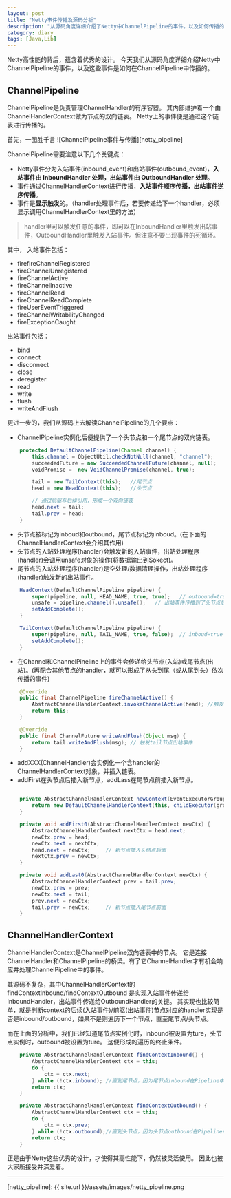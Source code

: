 ```yaml
---
layout: post
title: "Netty事件传播及源码分析"
description: "从源码角度详细介绍了Netty中ChannelPipeline的事件，以及如何传播的"
category: diary
tags: [Java,Lib]
---
```


Netty高性能的背后，蕴含着优秀的设计。
今天我们从源码角度详细介绍Netty中ChannelPipeline的事件，以及这些事件是如何在ChannelPipeline中传播的。


## ChannelPipeline

ChannelPipeline是负责管理ChannelHandler的有序容器。
其内部维护着一个由ChannelHandlerContext做为节点的双向链表。
Netty上的事件便是通过这个链表进行传播的。

首先，一图胜千言
![ChannelPipeline事件与传播][netty_pipeline]

ChannelPipeline需要注意以下几个关键点：
* Netty事件分为入站事件(inbound_event)和出站事件(outbound_event)，**入站事件由 InboundHandler 处理，出站事件由 OutboundHandler 处理**。
* 事件通过ChannelHandlerContext进行传播，**入站事件顺序传播，出站事件逆序传播**。
* 事件是**显示触发**的。（handler处理事件后，若要传递给下一个handler，必须显示调用ChannelHandlerContext里的方法）

> handler里可以触发任意的事件，即可以在InboundHandler里触发出站事件，OutboundHandler里触发入站事件。但注意不要出现事件的死循环。

其中，
入站事件包括：
* firefireChannelRegistered
* fireChannelUnregistered
* fireChannelActive
* fireChannelInactive
* fireChannelRead
* fireChannelReadComplete
* fireUserEventTriggered
* fireChannelWritabilityChanged
* fireExceptionCaught

出站事件包括：
* bind
* connect
* disconnect
* close
* deregister
* read
* write
* flush
* writeAndFlush

更进一步的，我们从源码上去解读ChannelPipeline的几个要点：
* ChannelPipeline实例化后便提供了一个头节点和一个尾节点的双向链表。
```java
    protected DefaultChannelPipeline(Channel channel) {
        this.channel = ObjectUtil.checkNotNull(channel, "channel");
        succeededFuture = new SucceededChannelFuture(channel, null);
        voidPromise =  new VoidChannelPromise(channel, true);

        tail = new TailContext(this);   //尾节点
        head = new HeadContext(this);   //头节点

        // 通过前驱与后续引用，形成一个双向链表
        head.next = tail;
        tail.prev = head;
    }
```
* 头节点被标记为inboud和outbound，尾节点标记为inboud。(在下面的ChannelHandlerContext会介绍其作用)
* 头节点的入站处理程序(handler)会触发新的入站事件，出站处理程序(handler)会调用unsafe对象的操作(将数据输出到Sokect)。
* 尾节点的入站处理程序(handler)是空处理/数据清理操作，出站处理程序(handler)触发新的出站事件。
```java
    HeadContext(DefaultChannelPipeline pipeline) {
        super(pipeline, null, HEAD_NAME, true, true);   // outbound=true
        unsafe = pipeline.channel().unsafe();   // 出站事件传播到了头节点后，便调用该unsafe对象上的方法
        setAddComplete();
    }

    TailContext(DefaultChannelPipeline pipeline) {
        super(pipeline, null, TAIL_NAME, true, false);  // inboud=true
        setAddComplete();
    }
```
* 在Channel和ChannelPineline上的事件会传递给头节点(入站)或尾节点(出站)。(再配合其他节点的handler，就可以形成了从头到尾（或从尾到头）依次传播的事件)
```java
    @Override
    public final ChannelPipeline fireChannelActive() {
        AbstractChannelHandlerContext.invokeChannelActive(head); //触发head节点入站事件
        return this;
    }

    @Override
    public final ChannelFuture writeAndFlush(Object msg) {
        return tail.writeAndFlush(msg); // 触发tail节点出站事件
    }
```
* addXXX(ChannelHandler)会实例化一个含handler的ChannelHandlerContext对象，并插入链表。
* addFirst在头节点后插入新节点，addLass在尾节点前插入新节点。

```java

    private AbstractChannelHandlerContext newContext(EventExecutorGroup group, String name, ChannelHandler handler) {
        return new DefaultChannelHandlerContext(this, childExecutor(group), name, handler); // 实例化含handler的ChannelHandlerContext对象
    }

    private void addFirst0(AbstractChannelHandlerContext newCtx) {
        AbstractChannelHandlerContext nextCtx = head.next;
        newCtx.prev = head;
        newCtx.next = nextCtx;
        head.next = newCtx;     // 新节点插入头结点后面
        nextCtx.prev = newCtx;
    }

    private void addLast0(AbstractChannelHandlerContext newCtx) {
        AbstractChannelHandlerContext prev = tail.prev;
        newCtx.prev = prev;
        newCtx.next = tail;
        prev.next = newCtx;
        tail.prev = newCtx;     // 新节点插入尾节点前面
    }
```

## ChannelHandlerContext

ChannelHandlerContext是ChannelPipeline双向链表中的节点。
它是连接ChannelHandler和ChannelPipeline的桥梁。有了它ChannelHandler才有机会响应并处理ChannelPipeline中的事件。

其源码不复杂，其中ChannelHandlerContext的findContextInbound/findContextOutbound 是实现入站事件传递给InboundHandler，出站事件传递给OutboundHandler的关键。
其实现也比较简单，就是判断context的后续(入站事件)/前驱(出站事件)节点对应的handler实现是否是inbound/outbound，如果不是则遍历下一个节点，直至尾节点/头节点。

而在上面的分析中，我们已经知道尾节点实例化时，inbound被设置为ture，头节点实例时，outbound被设置为ture。
这便形成的遍历的终止条件。

```java
    private AbstractChannelHandlerContext findContextInbound() {
        AbstractChannelHandlerContext ctx = this;
        do {
            ctx = ctx.next;
        } while (!ctx.inbound); //直到尾节点，因为尾节点inbound在Pipeline中被定义为Ture
        return ctx;
    }

    private AbstractChannelHandlerContext findContextOutbound() {
        AbstractChannelHandlerContext ctx = this;
        do {
            ctx = ctx.prev;
        } while (!ctx.outbound);//直到头节点，因为头节点outbound在Pipeline中被定义为Ture
        return ctx;
    }
```

正是由于Netty这些优秀的设计，才使得其高性能下，仍然被灵活使用。
因此也被大家所接受并深爱着。 



***

[netty_pipeline]: {{ site.url }}/assets/images/netty_pipeline.png